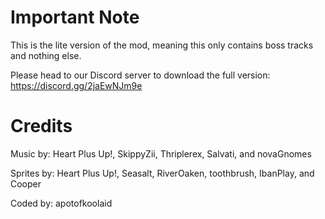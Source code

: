 # Important Note

This is the lite version of the mod, meaning this only contains boss tracks and nothing else. 

Please head to our Discord server to download the full version:
https://discord.gg/2jaEwNJm9e

# Credits

Music by: Heart Plus Up!, SkippyZii, Thriplerex, Salvati, and novaGnomes

Sprites by: Heart Plus Up!, Seasalt, RiverOaken, toothbrush, IbanPlay, and Cooper

Coded by: apotofkoolaid
